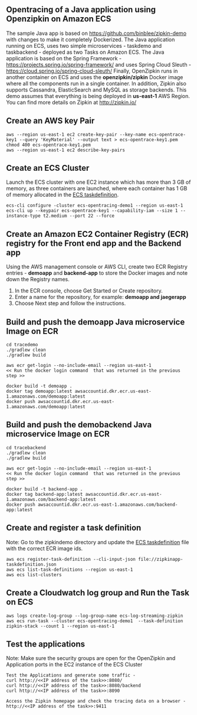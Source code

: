 ## Opentracing of a Java application using Openzipkin on Amazon ECS
The sample Java app is based on https://github.com/binblee/zipkin-demo with changes to make it completely Dockerized. The Java application running on ECS, uses two simple microservices - taskdemo and taskbackend - deployed as two Tasks on Amazon ECS. The Java application is based on the Spring Framework - https://projects.spring.io/spring-framework/ and uses Spring Cloud Sleuth - https://cloud.spring.io/spring-cloud-sleuth/ Finally, OpenZipkin runs in another container on ECS and uses the **openzipkin/zipkin** Docker image where all the components run in a single container. In addition, Zipkin also supports Cassandra, ElasticSearch and MySQL as storage backends. This demo assumes that everything is being deployed in **us-east-1** AWS Region. You can find more details on Zipkin at http://zipkin.io/

## Create an AWS key Pair
```
aws --region us-east-1 ec2 create-key-pair --key-name ecs-opentrace-key1 --query 'KeyMaterial' --output text > ecs-opentrace-key1.pem
chmod 400 ecs-opentrace-key1.pem
aws --region us-east-1 ec2 describe-key-pairs
```

## Create an ECS Cluster
Launch the ECS cluster with one EC2 instance which has more than 3 GB of memory, as three containers are launched, where each container has 1 GB of memory allocated in the [ECS taskdefinition](https://github.com/cmanikandan/opentracing/blob/master/zipkindemo/zipkinapp-taskdefinition.json).

```
ecs-cli configure -cluster ecs-opentracing-demo1 --region us-east-1
ecs-cli up --keypair ecs-opentrace-key1 --capability-iam --size 1 --instance-type t2.medium --port 22 --force
```

## Create an Amazon EC2 Container Registry (ECR) registry for the Front end app and the Backend app
Using the AWS management console or AWS CLI, create two ECR Registry entries - **demoapp** and **backend-app** to store the Docker images and note down the Registry names.

1. In the ECR console, choose Get Started or Create repository.
2. Enter a name for the repository, for example: **demoapp and jaegerapp**
3. Choose Next step and follow the instructions.


## Build and push the demoapp Java microservice Image on ECR
```
cd tracedemo
./gradlew clean
./gradlew build

aws ecr get-login --no-include-email --region us-east-1
<< Run the docker login command  that was returned in the previous step >>

docker build -t demoapp .
docker tag demoapp:latest awsaccountid.dkr.ecr.us-east-1.amazonaws.com/demoapp:latest
docker push awsaccountid.dkr.ecr.us-east-1.amazonaws.com/demoapp:latest
```

## Build and push the demobackend Java microservice Image on ECR
```
cd tracebackend
./gradlew clean
./gradlew build

aws ecr get-login --no-include-email --region us-east-1
<< Run the docker login command  that was returned in the previous step >>

docker build -t backend-app .
docker tag backend-app:latest awsaccountid.dkr.ecr.us-east-1.amazonaws.com/backend-app:latest
docker push awsaccountid.dkr.ecr.us-east-1.amazonaws.com/backend-app:latest
```

## Create and register a task definition

Note: Go to the zipkindemo directory and update the [ECS taskdefinition](https://github.com/cmanikandan/opentracing/blob/master/zipkindemo/zipkinapp-taskdefinition.json) file with the correct ECR image ids.

```
aws ecs register-task-definition --cli-input-json file://zipkinapp-taskdefinition.json
aws ecs list-task-definitions --region us-east-1
aws ecs list-clusters
```

## Create a Cloudwatch log group and Run the Task on ECS
```
aws logs create-log-group --log-group-name ecs-log-streaming-zipkin
aws ecs run-task --cluster ecs-opentracing-demo1  --task-definition zipkin-stack --count 1 --region us-east-1
```

## Test the applications 
Note: Make sure the security groups are open for the OpenZipkin and Application ports in the EC2 instance of the ECS Cluster

```
Test the Applications and generate some traffic -
curl http://<<IP address of the task>>:8080/
curl http://<<IP address of the task>>:8080/backend
curl http://<<IP address of the task>>:8090

Access the Zipkin homepage and check the tracing data on a browser -
http://<<IP address of the task>>:9411

```

